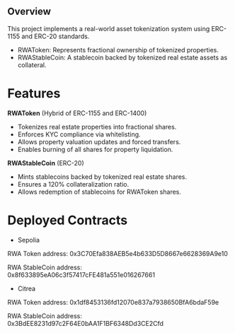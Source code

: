 ## Overview

This project implements a real-world asset tokenization system using ERC-1155 and ERC-20 standards.

- RWAToken: Represents fractional ownership of tokenized properties.
- RWAStableCoin: A stablecoin backed by tokenized real estate assets as collateral.

# Features

**RWAToken** (Hybrid of ERC-1155 and ERC-1400)

- Tokenizes real estate properties into fractional shares.
- Enforces KYC compliance via whitelisting.
- Allows property valuation updates and forced transfers.
- Enables burning of all shares for property liquidation.

**RWAStableCoin** (ERC-20)

- Mints stablecoins backed by tokenized real estate shares.
- Ensures a 120% collateralization ratio.
- Allows redemption of stablecoins for RWAToken shares.

# Deployed Contracts

- Sepolia

RWA Token address: 0x3C70Efa838AEB5e4b633D5D8667e6628369A9e10

RWA StableCoin address: 0x8f633895eA06c3f57417cFE481a551e016267661

- Citrea

RWA Token address: 0x1df8453136fd12070e837a7938650BfA6bdaF59e

RWA StableCoin address: 0x3BdEE8231d97c2F64E0bAA1F1BF6348Dd3CE2Cfd
